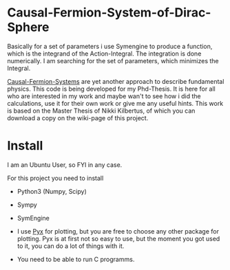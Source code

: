 # Causal-Fermion-System-of-Dirac-Sphere
Basically for a set of parameters i use Symengine to produce a function, which is the integrand of the Action-Integral. The integration is done numerically. I am searching for the set of parameters, which minimizes the Integral.

[Causal-Fermion-Systems](https://en.wikipedia.org/wiki/Causal_fermion_system) are yet another approach to describe 
fundamental physics. 
This code is being developed for my Phd-Thesis. It is here for all who are interested in my work and 
maybe wan't to see how i did the calculations, use it for their own work or give me any useful hints.
This work is based on the Master Thesis of Nikki Kilbertus, of which you can download a copy on the wiki-page of this project.

# Install

I am an Ubuntu User, so FYI in any case.

For this project you need to install 

- Python3 (Numpy, Scipy)
- Sympy
- SymEngine 
- I use [Pyx](http://pyx.sourceforge.net/) for plotting, but you are free to choose any other package for plotting. 
                                      Pyx is at first not so easy to use, but the moment you got used to it, you can do
                                      a lot of things with it. 
                                      
- You need to be able to run C programms. 



